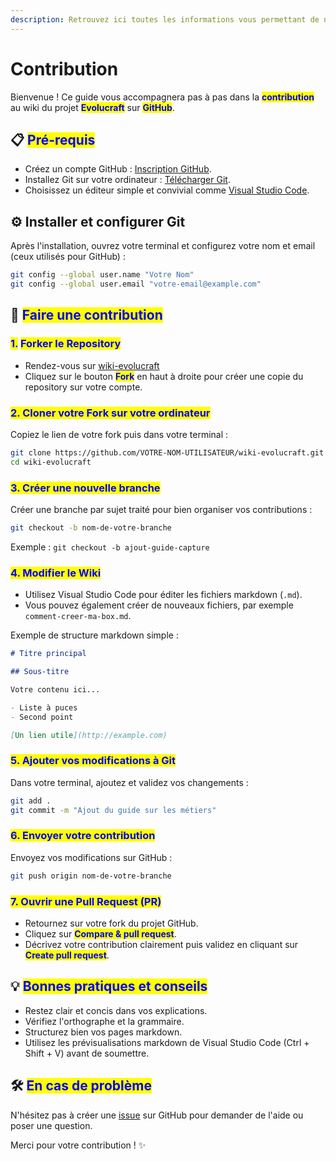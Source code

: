 ```yaml
---
description: Retrouvez ici toutes les informations vous permettant de nous aider à modifier ce wiki
---
```


# Contribution

Bienvenue ! Ce guide vous accompagnera pas à pas dans la <mark style="color:blue;">**contribution**</mark> au wiki du projet <mark style="color:blue;">**Evolucraft**</mark> sur <mark style="color:blue;">**GitHub**</mark>.

## 📋 <mark style="color:blue;">Pré-requis</mark>

* Créez un compte GitHub : [Inscription GitHub](https://github.com/join).
* Installez Git sur votre ordinateur : [Télécharger Git](https://git-scm.com/downloads).
* Choisissez un éditeur simple et convivial comme [Visual Studio Code](https://code.visualstudio.com/).

## ⚙️ Installer et configurer Git

Après l'installation, ouvrez votre terminal et configurez votre nom et email (ceux utilisés pour GitHub) :

```bash
git config --global user.name "Votre Nom"
git config --global user.email "votre-email@example.com"
```

## 🚀 <mark style="color:blue;">Faire une contribution</mark>

### <mark style="color:blue;">1.</mark> <mark style="color:blue;">Forker le Repository</mark>

* Rendez-vous sur [wiki-evolucraft](https://github.com/Rivrs-OSS/wiki-evolucraft)
* Cliquez sur le bouton <mark style="color:blue;">**Fork**</mark> en haut à droite pour créer une copie du repository sur votre compte.

### <mark style="color:blue;">2. Cloner votre Fork sur votre ordinateur</mark>

Copiez le lien de votre fork puis dans votre terminal :

```bash
git clone https://github.com/VOTRE-NOM-UTILISATEUR/wiki-evolucraft.git
cd wiki-evolucraft
```

### <mark style="color:blue;">3. Créer une nouvelle branche</mark>

Créer une branche par sujet traité pour bien organiser vos contributions :

```bash
git checkout -b nom-de-votre-branche
```

Exemple : `git checkout -b ajout-guide-capture`

### <mark style="color:blue;">4. Modifier le Wiki</mark>

* Utilisez Visual Studio Code pour éditer les fichiers markdown (`.md`).
* Vous pouvez également créer de nouveaux fichiers, par exemple `comment-creer-ma-box.md`.

Exemple de structure markdown simple :

```markdown
# Titre principal

## Sous-titre

Votre contenu ici...

- Liste à puces
- Second point

[Un lien utile](http://example.com)
```

### <mark style="color:blue;">5. Ajouter vos modifications à Git</mark>

Dans votre terminal, ajoutez et validez vos changements :

```bash
git add .
git commit -m "Ajout du guide sur les métiers"
```

### <mark style="color:blue;">6. Envoyer votre contribution</mark>

Envoyez vos modifications sur GitHub :

```bash
git push origin nom-de-votre-branche
```

### <mark style="color:blue;">7. Ouvrir une Pull Request (PR)</mark>

* Retournez sur votre fork du projet GitHub.
* Cliquez sur <mark style="color:blue;">**Compare & pull request**</mark>.
* Décrivez votre contribution clairement puis validez en cliquant sur <mark style="color:blue;">**Create pull request**</mark>.

## 💡 <mark style="color:blue;">Bonnes pratiques et conseils</mark>

* Restez clair et concis dans vos explications.
* Vérifiez l'orthographe et la grammaire.
* Structurez bien vos pages markdown.
* Utilisez les prévisualisations markdown de Visual Studio Code (Ctrl + Shift + V) avant de soumettre.

## 🛠️ <mark style="color:blue;">En cas de problème</mark>

N'hésitez pas à créer une [issue](https://github.com/Rivrs-OSS/wiki-evolucraft/issues) sur GitHub pour demander de l'aide ou poser une question.

Merci pour votre contribution ! ✨
